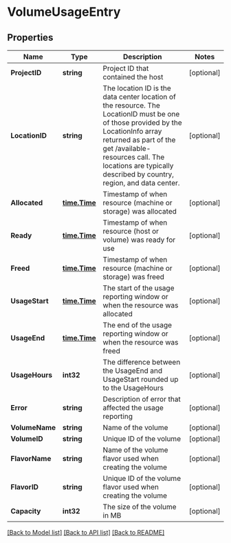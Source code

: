# VolumeUsageEntry

## Properties

Name | Type | Description | Notes
------------ | ------------- | ------------- | -------------
**ProjectID** | **string** | Project ID that contained the host | [optional] 
**LocationID** | **string** | The location ID is the data center location of the resource.  The LocationID must be one of those provided by the LocationInfo array returned as part of the get /available-resources call.  The locations are typically described by country, region, and data center. | [optional] 
**Allocated** | [**time.Time**](time.Time.md) | Timestamp of when resource (machine or storage) was allocated | [optional] 
**Ready** | [**time.Time**](time.Time.md) | Timestamp of when resource (host or volume) was ready for use | [optional] 
**Freed** | [**time.Time**](time.Time.md) | Timestamp of when resource (machine or storage) was freed | [optional] 
**UsageStart** | [**time.Time**](time.Time.md) | The start of the usage reporting window or when the resource was allocated | [optional] 
**UsageEnd** | [**time.Time**](time.Time.md) | The end of the usage reporting window or when the resource was freed | [optional] 
**UsageHours** | **int32** | The difference between the UsageEnd and UsageStart rounded up to the UsageHours | [optional] 
**Error** | **string** | Description of error that affected the usage reporting | [optional] 
**VolumeName** | **string** | Name of the volume | [optional] 
**VolumeID** | **string** | Unique ID of the volume | [optional] 
**FlavorName** | **string** | Name of the volume flavor used when creating the volume | [optional] 
**FlavorID** | **string** | Unique ID of the volume flavor used when creating the volume | [optional] 
**Capacity** | **int32** | The size of the volume in MB | [optional] 

[[Back to Model list]](../README.md#documentation-for-models) [[Back to API list]](../README.md#documentation-for-api-endpoints) [[Back to README]](../README.md)


